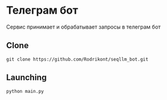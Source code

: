 # Телеграм бот 
Сервис принимает и обрабатывает запросы в телеграм бот

## Clone
```
git clone https://github.com/Rodrikont/seqllm_bot.git
```

## Launching
```
python main.py
```
